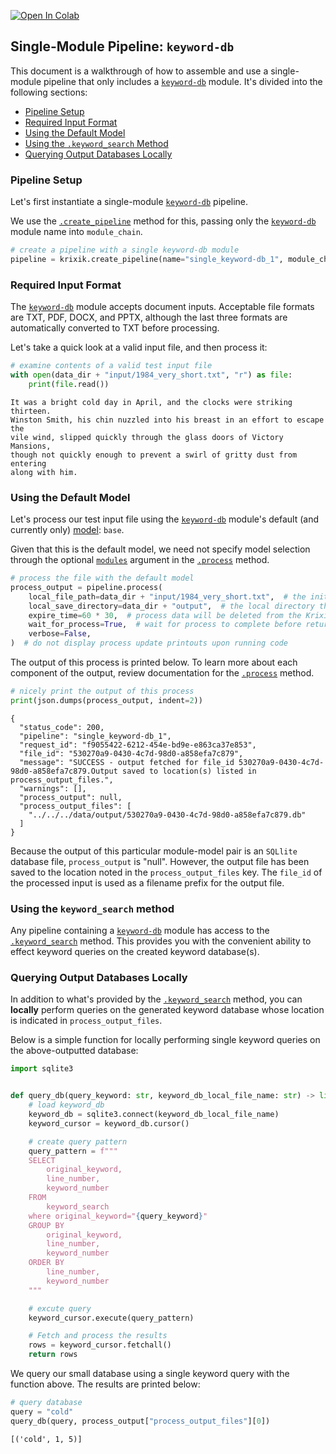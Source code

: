 <a href="https://colab.research.google.com/github/krixik-ai/krixik-docs/blob/main/docs/examples/single_module_pipelines/single_keyword-db.ipynb" target="_parent"><img src="https://colab.research.google.com/assets/colab-badge.svg" alt="Open In Colab"/></a>

## Single-Module Pipeline: `keyword-db`

This document is a walkthrough of how to assemble and use a single-module pipeline that only includes a [`keyword-db`](../../modules/database_modules/keyword-db_module.md) module. It's divided into the following sections:

- [Pipeline Setup](#pipeline-setup)
- [Required Input Format](#required-input-format)
- [Using the Default Model](#using-the-default-model)
- [Using the `.keyword_search` Method](#using-the-keyword_search-method)
- [Querying Output Databases Locally](#querying-output-databases-locally)

### Pipeline Setup

Let's first instantiate a single-module [`keyword-db`](../../modules/database_modules/keyword-db_module.md) pipeline.

We use the [`.create_pipeline`](../../system/pipeline_creation/create_pipeline.md) method for this, passing only the [`keyword-db`](../../modules/database_modules/keyword-db_module.md) module name into `module_chain`.


```python
# create a pipeline with a single keyword-db module
pipeline = krixik.create_pipeline(name="single_keyword-db_1", module_chain=["keyword-db"])
```

### Required Input Format

The [`keyword-db`](../../modules/database_modules/keyword-db_module.md) module accepts document inputs. Acceptable file formats are TXT, PDF, DOCX, and PPTX, although the last three formats are automatically converted to TXT before processing.

Let's take a quick look at a valid input file, and then process it:


```python
# examine contents of a valid test input file
with open(data_dir + "input/1984_very_short.txt", "r") as file:
    print(file.read())
```

    It was a bright cold day in April, and the clocks were striking thirteen.
    Winston Smith, his chin nuzzled into his breast in an effort to escape the
    vile wind, slipped quickly through the glass doors of Victory Mansions,
    though not quickly enough to prevent a swirl of gritty dust from entering
    along with him.


### Using the Default Model

Let's process our test input file using the [`keyword-db`](../../modules/database_modules/keyword-db_module.md) module's default (and currently only) [model](../../modules/database_modules/keyword-db_module.md#available-models-in-the-keyword-db-module): `base`.

Given that this is the default model, we need not specify model selection through the optional [`modules`](../../system/parameters_processing_files_through_pipelines/process_method.md#selecting-models-via-the-modules-argument) argument in the [`.process`](../../system/parameters_processing_files_through_pipelines/process_method.md) method.


```python
# process the file with the default model
process_output = pipeline.process(
    local_file_path=data_dir + "input/1984_very_short.txt",  # the initial local filepath where the input file is stored
    local_save_directory=data_dir + "output",  # the local directory that the output file will be saved to
    expire_time=60 * 30,  # process data will be deleted from the Krixik system in 30 minutes
    wait_for_process=True,  # wait for process to complete before returning IDE control to user
    verbose=False,
)  # do not display process update printouts upon running code
```

The output of this process is printed below. To learn more about each component of the output, review documentation for the [`.process`](../../system/parameters_processing_files_through_pipelines/process_method.md) method.


```python
# nicely print the output of this process
print(json.dumps(process_output, indent=2))
```

    {
      "status_code": 200,
      "pipeline": "single_keyword-db_1",
      "request_id": "f9055422-6212-454e-bd9e-e863ca37e853",
      "file_id": "530270a9-0430-4c7d-98d0-a858efa7c879",
      "message": "SUCCESS - output fetched for file_id 530270a9-0430-4c7d-98d0-a858efa7c879.Output saved to location(s) listed in process_output_files.",
      "warnings": [],
      "process_output": null,
      "process_output_files": [
        "../../../data/output/530270a9-0430-4c7d-98d0-a858efa7c879.db"
      ]
    }


Because the output of this particular module-model pair is an `SQLlite` database file, `process_output` is "null". However, the output file has been saved to the location noted in the `process_output_files` key.  The `file_id` of the processed input is used as a filename prefix for the output file.

### Using the `keyword_search` method

Any pipeline containing a [`keyword-db`](../../modules/database_modules/keyword-db_module.md) module has access to the [`.keyword_search`](../../system/search_methods/keyword_search_method.md) method. This provides you with the convenient ability to effect keyword queries on the created keyword database(s).

### Querying Output Databases Locally

In addition to what's provided by the [`.keyword_search`](../../system/search_methods/keyword_search_method.md) method, you can **locally** perform queries on the generated keyword database whose location is indicated in `process_output_files`.

Below is a simple function for locally performing single keyword queries on the above-outputted database:


```python
import sqlite3


def query_db(query_keyword: str, keyword_db_local_file_name: str) -> list:
    # load keyword_db
    keyword_db = sqlite3.connect(keyword_db_local_file_name)
    keyword_cursor = keyword_db.cursor()

    # create query pattern
    query_pattern = f"""
    SELECT
        original_keyword,
        line_number,
        keyword_number
    FROM
        keyword_search
    where original_keyword="{query_keyword}"
    GROUP BY
        original_keyword,
        line_number,
        keyword_number
    ORDER BY
        line_number,
        keyword_number
    """

    # excute query
    keyword_cursor.execute(query_pattern)

    # Fetch and process the results
    rows = keyword_cursor.fetchall()
    return rows
```

We query our small database using a single keyword query with the function above. The results are printed below:


```python
# query database
query = "cold"
query_db(query, process_output["process_output_files"][0])
```




    [('cold', 1, 5)]


